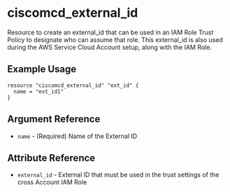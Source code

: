 # ciscomcd_external_id
Resource to create an external_id that can be used in an IAM Role Trust Policy to designate who can assume that role. This external_id is also used during the AWS Service Cloud Account setup, along with the IAM Role.

## Example Usage
```hcl
resource "ciscomcd_external_id" "ext_id" {
  name = "ext_id1"
}
```

## Argument Reference
* `name` - (Required) Name of the External ID

## Attribute Reference
* `external_id` - External ID that must be used in the trust settings of the cross Account IAM Role
